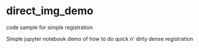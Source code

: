 # direct_img_demo
code sample for simple registration

Simple jupyter notebook demo of how to do quick n' dirty dense registration
